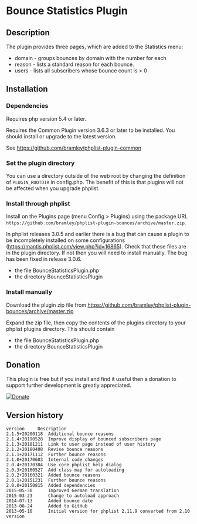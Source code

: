# Bounce Statistics Plugin #

## Description ##

The plugin provides three pages, which are added to the Statistics menu:

* domain - groups bounces by domain with the number for each
* reason - lists a standard reason for each bounce.
* users - lists all subscribers whose bounce count is > 0

## Installation ##

### Dependencies ###

Requires php version 5.4 or later.

Requires the Common Plugin version 3.6.3 or later to be installed. You should install or upgrade to the latest version.

See <https://github.com/bramley/phplist-plugin-common>

### Set the plugin directory ###
You can use a directory outside of the web root by changing the definition of `PLUGIN_ROOTDIR` in config.php.
The benefit of this is that plugins will not be affected when you upgrade phplist.

### Install through phplist ###
Install on the Plugins page (menu Config > Plugins) using the package URL `https://github.com/bramley/phplist-plugin-bounces/archive/master.zip`.

In phplist releases 3.0.5 and earlier there is a bug that can cause a plugin to be incompletely installed on some configurations (<https://mantis.phplist.com/view.php?id=16865>).
Check that these files are in the plugin directory. If not then you will need to install manually. The bug has been fixed in release 3.0.6.

* the file BounceStatisticsPlugin.php
* the directory BounceStatisticsPlugin

### Install manually ###
Download the plugin zip file from <https://github.com/bramley/phplist-plugin-bounces/archive/master.zip>

Expand the zip file, then copy the contents of the plugins directory to your phplist plugins directory.
This should contain

* the file BounceStatisticsPlugin.php
* the directory BounceStatisticsPlugin

## Donation ##

This plugin is free but if you install and find it useful then a donation to support further development is greatly appreciated.

[![Donate](https://www.paypalobjects.com/en_US/i/btn/btn_donate_LG.gif)](https://www.paypal.com/cgi-bin/webscr?cmd=_s-xclick&hosted_button_id=W5GLX53WDM7T4)

## Version history ##

    version     Description
    2.1.5+20200118  Additional bounce reasons
    2.1.4+20190528  Improve display of bounced subscribers page
    2.1.3+20181211  Link to user page instead of user history
    2.1.2+20180408  Revise bounce reasons
    2.1.1+20171112  Further bounce reasons
    2.1.0+20170603  Internal code changes
    2.0.4+20170304  Use core phplist help dialog
    2.0.3+20160527  Add class map for autoloading
    2.0.2+20160321  Added bounce reasons
    2.0.1+20151231  Further bounce reasons
    2.0.0+20150815  Added dependencies
    2015-05-30      Improved German translation
    2015-03-23      Change to autoload approach
    2014-07-13      Added bounce date
    2013-08-24      Added to GitHub
    2013-05-10      Initial version for phplist 2.11.9 converted from 2.10 version
